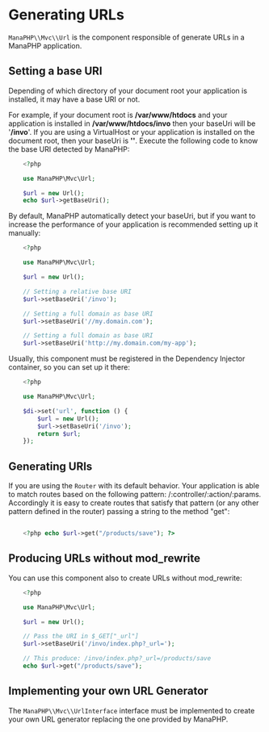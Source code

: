 # Generating URLs
`ManaPHP\\Mvc\\Url` is the component responsible of generate URLs in a ManaPHP application.

## Setting a base URI
Depending of which directory of your document root your application is installed, it may have a base URI or not.

For example, if your document root is **/var/www/htdocs** and your application is installed in **/var/www/htdocs/invo** then your
baseUri will be '**/invo**'. If you are using a VirtualHost or your application is installed on the document root, then your baseUri is **''**.
Execute the following code to know the base URI detected by ManaPHP:

```php
    <?php

    use ManaPHP\Mvc\Url;

    $url = new Url();
    echo $url->getBaseUri();
```
By default, ManaPHP automatically detect your baseUri, but if you want to increase the performance of your application is recommended setting up it manually:

```php
    <?php

    use ManaPHP\Mvc\Url;

    $url = new Url();

    // Setting a relative base URI
    $url->setBaseUri('/invo');

    // Setting a full domain as base URI
    $url->setBaseUri('//my.domain.com');

    // Setting a full domain as base URI
    $url->setBaseUri('http://my.domain.com/my-app');
```

Usually, this component must be registered in the Dependency Injector container, so you can set up it there:

```php
    <?php

    use ManaPHP\Mvc\Url;

    $di->set('url', function () {
        $url = new Url();
        $url->setBaseUri('/invo');
        return $url;
    });
```
## Generating URIs
If you are using the `Router` with its default behavior. Your application is able to match routes based on the
following pattern: /:controller/:action/:params. Accordingly it is easy to create routes that satisfy that pattern (or any other
pattern defined in the router) passing a string to the method "get":

```php

    <?php echo $url->get("/products/save"); ?>
```
## Producing URLs without mod_rewrite
You can use this component also to create URLs without mod_rewrite:

```php
    <?php

    use ManaPHP\Mvc\Url;

    $url = new Url();

    // Pass the URI in $_GET["_url"]
    $url->setBaseUri('/invo/index.php?_url=');

    // This produce: /invo/index.php?_url=/products/save
    echo $url->get("/products/save");
```
## Implementing your own URL Generator
The `ManaPHP\\Mvc\\UrlInterface` interface must be implemented to create your own URL generator replacing the one provided by ManaPHP.